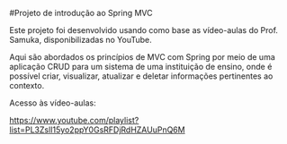 #Projeto de introdução ao Spring MVC

Este projeto foi desenvolvido usando como base as vídeo-aulas do Prof. Samuka, disponibilizadas no YouTube.

Aqui são abordados os princípios de MVC com Spring por meio de uma aplicação CRUD para um sistema de uma instituição de ensino,
onde é possível criar, visualizar, atualizar e deletar informações pertinentes ao contexto.

Acesso às vídeo-aulas: 

https://www.youtube.com/playlist?list=PL3ZslI15yo2ppY0GsRFDjRdHZAUuPnQ6M